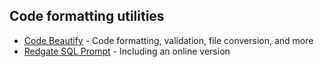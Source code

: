 ## Code formatting utilities 
* [Code Beautify](https://codebeautify.org/) - Code formatting, validation, file conversion, and more
* [Redgate SQL Prompt](http://formatsql.com) - Including an online version